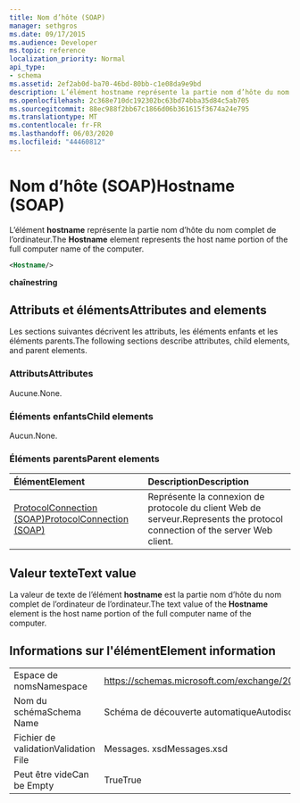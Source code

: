```yaml
---
title: Nom d’hôte (SOAP)
manager: sethgros
ms.date: 09/17/2015
ms.audience: Developer
ms.topic: reference
localization_priority: Normal
api_type:
- schema
ms.assetid: 2ef2ab0d-ba70-46bd-80bb-c1e08da9e9bd
description: L’élément hostname représente la partie nom d’hôte du nom complet de l’ordinateur.
ms.openlocfilehash: 2c368e710dc192302bc63bd74bba35d84c5ab705
ms.sourcegitcommit: 88ec988f2bb67c1866d06b361615f3674a24e795
ms.translationtype: MT
ms.contentlocale: fr-FR
ms.lasthandoff: 06/03/2020
ms.locfileid: "44460812"
---
```

# <a name="hostname-soap"></a><span data-ttu-id="e24ea-103">Nom d’hôte (SOAP)</span><span class="sxs-lookup"><span data-stu-id="e24ea-103">Hostname (SOAP)</span></span>

<span data-ttu-id="e24ea-104">L’élément **hostname** représente la partie nom d’hôte du nom complet de l’ordinateur.</span><span class="sxs-lookup"><span data-stu-id="e24ea-104">The **Hostname** element represents the host name portion of the full computer name of the computer.</span></span> 
  
```XML
<Hostname/>
```

 <span data-ttu-id="e24ea-105">**chaîne**</span><span class="sxs-lookup"><span data-stu-id="e24ea-105">**string**</span></span>
## <a name="attributes-and-elements"></a><span data-ttu-id="e24ea-106">Attributs et éléments</span><span class="sxs-lookup"><span data-stu-id="e24ea-106">Attributes and elements</span></span>

<span data-ttu-id="e24ea-107">Les sections suivantes décrivent les attributs, les éléments enfants et les éléments parents.</span><span class="sxs-lookup"><span data-stu-id="e24ea-107">The following sections describe attributes, child elements, and parent elements.</span></span>
  
### <a name="attributes"></a><span data-ttu-id="e24ea-108">Attributs</span><span class="sxs-lookup"><span data-stu-id="e24ea-108">Attributes</span></span>

<span data-ttu-id="e24ea-109">Aucune.</span><span class="sxs-lookup"><span data-stu-id="e24ea-109">None.</span></span>
  
### <a name="child-elements"></a><span data-ttu-id="e24ea-110">Éléments enfants</span><span class="sxs-lookup"><span data-stu-id="e24ea-110">Child elements</span></span>

<span data-ttu-id="e24ea-111">Aucun.</span><span class="sxs-lookup"><span data-stu-id="e24ea-111">None.</span></span>
  
### <a name="parent-elements"></a><span data-ttu-id="e24ea-112">Éléments parents</span><span class="sxs-lookup"><span data-stu-id="e24ea-112">Parent elements</span></span>

|<span data-ttu-id="e24ea-113">**Élément**</span><span class="sxs-lookup"><span data-stu-id="e24ea-113">**Element**</span></span>|<span data-ttu-id="e24ea-114">**Description**</span><span class="sxs-lookup"><span data-stu-id="e24ea-114">**Description**</span></span>|
|:-----|:-----|
|[<span data-ttu-id="e24ea-115">ProtocolConnection (SOAP)</span><span class="sxs-lookup"><span data-stu-id="e24ea-115">ProtocolConnection (SOAP)</span></span>](protocolconnection-soap.md) <br/> |<span data-ttu-id="e24ea-116">Représente la connexion de protocole du client Web de serveur.</span><span class="sxs-lookup"><span data-stu-id="e24ea-116">Represents the protocol connection of the server Web client.</span></span>  <br/> |
   
## <a name="text-value"></a><span data-ttu-id="e24ea-117">Valeur texte</span><span class="sxs-lookup"><span data-stu-id="e24ea-117">Text value</span></span>

<span data-ttu-id="e24ea-118">La valeur de texte de l’élément **hostname** est la partie nom d’hôte du nom complet de l’ordinateur de l’ordinateur.</span><span class="sxs-lookup"><span data-stu-id="e24ea-118">The text value of the **Hostname** element is the host name portion of the full computer name of the computer.</span></span> 
  
## <a name="element-information"></a><span data-ttu-id="e24ea-119">Informations sur l'élément</span><span class="sxs-lookup"><span data-stu-id="e24ea-119">Element information</span></span>

|||
|:-----|:-----|
|<span data-ttu-id="e24ea-120">Espace de noms</span><span class="sxs-lookup"><span data-stu-id="e24ea-120">Namespace</span></span>  <br/> |https://schemas.microsoft.com/exchange/2010/Autodiscover  <br/> |
|<span data-ttu-id="e24ea-121">Nom du schéma</span><span class="sxs-lookup"><span data-stu-id="e24ea-121">Schema Name</span></span>  <br/> |<span data-ttu-id="e24ea-122">Schéma de découverte automatique</span><span class="sxs-lookup"><span data-stu-id="e24ea-122">Autodiscover schema</span></span>  <br/> |
|<span data-ttu-id="e24ea-123">Fichier de validation</span><span class="sxs-lookup"><span data-stu-id="e24ea-123">Validation File</span></span>  <br/> |<span data-ttu-id="e24ea-124">Messages. xsd</span><span class="sxs-lookup"><span data-stu-id="e24ea-124">Messages.xsd</span></span>  <br/> |
|<span data-ttu-id="e24ea-125">Peut être vide</span><span class="sxs-lookup"><span data-stu-id="e24ea-125">Can be Empty</span></span>  <br/> |<span data-ttu-id="e24ea-126">True</span><span class="sxs-lookup"><span data-stu-id="e24ea-126">True</span></span>  <br/> |
   

